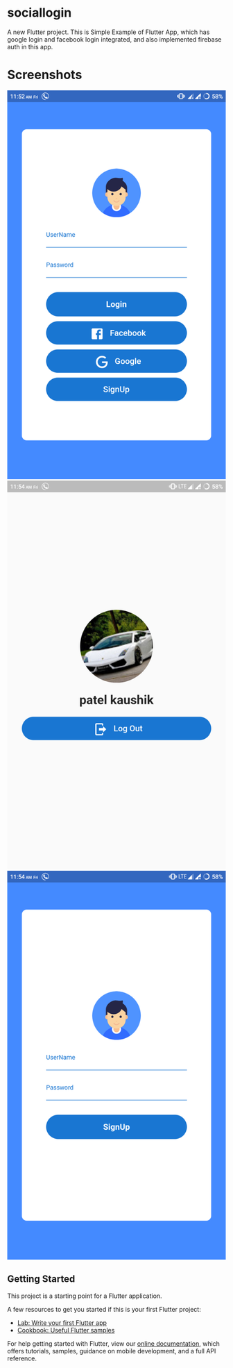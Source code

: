 # sociallogin

A new Flutter project.
This is Simple Example of Flutter App, which has google login and facebook login integrated, and also implemented firebase auth in this app.

# Screenshots
![Login Screen](/Screenshot_20190621-115243_sociallogin.png)
![SignUp Screen](/Screenshot_20190621-115408_sociallogin.png)
![Home Screen](/Screenshot_20190621-115419_sociallogin.png)
## Getting Started

This project is a starting point for a Flutter application.

A few resources to get you started if this is your first Flutter project:

- [Lab: Write your first Flutter app](https://flutter.io/docs/get-started/codelab)
- [Cookbook: Useful Flutter samples](https://flutter.io/docs/cookbook)

For help getting started with Flutter, view our 
[online documentation](https://flutter.io/docs), which offers tutorials, 
samples, guidance on mobile development, and a full API reference.
